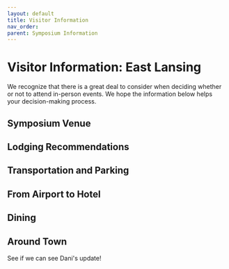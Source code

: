 ```yaml
---
layout: default
title: Visitor Information
nav_order: 
parent: Symposium Information
---
```

# Visitor Information: East Lansing

We recognize that there is a great deal to consider when deciding whether or not to attend in-person events. We hope the information below helps your decision-making process.

## Symposium Venue

## Lodging Recommendations

## Transportation and Parking

## From Airport to Hotel

## Dining

## Around Town

See if we can see Dani's update!
